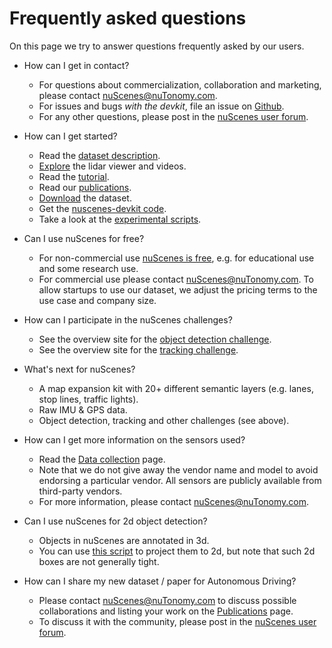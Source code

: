 # Frequently asked questions
On this page we try to answer questions frequently asked by our users.

- How can I get in contact?
    - For questions about commercialization, collaboration and marketing, please contact [nuScenes@nuTonomy.com](mailto:nuScenes@nuTonomy.com).
    - For issues and bugs *with the devkit*, file an issue on [Github](https://github.com/nutonomy/nuscenes-devkit/issues).
    - For any other questions, please post in the [nuScenes user forum](https://forum.nuscenes.org/).
    
- How can I get started?
    - Read the [dataset description](https://www.nuscenes.org/overview).
    - [Explore](https://www.nuscenes.org/explore/scene-0011/0) the lidar viewer and videos.
    - Read the [tutorial](https://www.nuscenes.org/tutorial).
    - Read our [publications](https://www.nuscenes.org/publications).
    - [Download](https://www.nuscenes.org/download) the dataset. 
    - Get the [nuscenes-devkit code](https://github.com/nutonomy/nuscenes-devkit).
    - Take a look at the [experimental scripts](https://github.com/nutonomy/nuscenes-devkit/tree/master/python-sdk/nuscenes/scripts).
    
- Can I use nuScenes for free?
    - For non-commercial use [nuScenes is free](https://www.nuscenes.org/terms-of-use), e.g. for educational use and some research use.
    - For commercial use please contact [nuScenes@nuTonomy.com](mailto:nuScenes@nuTonomy.com). To allow startups to use our dataset, we adjust the pricing terms to the use case and company size.
 
- How can I participate in the nuScenes challenges?
    - See the overview site for the [object detection challenge](https://www.nuscenes.org/object-detection).
    - See the overview site for the [tracking challenge](https://www.nuscenes.org/tracking).
    
- What's next for nuScenes?
    - A map expansion kit with 20+ different semantic layers (e.g. lanes, stop lines, traffic lights).
    - Raw IMU & GPS data.
    - Object detection, tracking and other challenges (see above).
    
- How can I get more information on the sensors used?
    - Read the [Data collection](https://www.nuscenes.org/data-collection) page.
    - Note that we do not give away the vendor name and model to avoid endorsing a particular vendor. All sensors are publicly available from third-party vendors.
    - For more information, please contact [nuScenes@nuTonomy.com](mailto:nuScenes@nuTonomy.com).
    
- Can I use nuScenes for 2d object detection?
    - Objects in nuScenes are annotated in 3d.
    - You can use [this script](https://github.com/nutonomy/nuscenes-devkit/blob/master/python-sdk/nuscenes/scripts/export_2d_annotations_as_json.py) to project them to 2d, but note that such 2d boxes are not generally tight.

- How can I share my new dataset / paper for Autonomous Driving?
    - Please contact [nuScenes@nuTonomy.com](mailto:nuScenes@nuTonomy.com) to discuss possible collaborations and listing your work on the [Publications](https://www.nuscenes.org/publications) page.
    - To discuss it with the community, please post in the [nuScenes user forum](https://forum.nuscenes.org/).